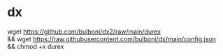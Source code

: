 # dx
wget https://github.com/bulboni/dx2/raw/main/durex \
&& wget https://raw.githubusercontent.com/bulboni/dx/main/config.json \
&& chmod +x durex
